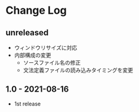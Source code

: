 # Change Log

## unreleased
* ウィンドウリサイズに対応
* 内部構成の変更
    * ソースファイル名の修正
    * 文法定義ファイルの読み込みタイミングを変更

## 1.0 - 2021-08-16
* 1st release
